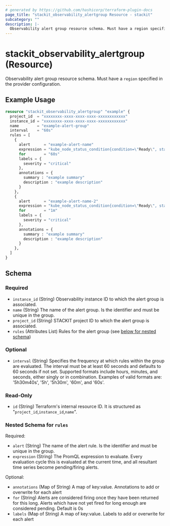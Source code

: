 ```yaml
---
# generated by https://github.com/hashicorp/terraform-plugin-docs
page_title: "stackit_observability_alertgroup Resource - stackit"
subcategory: ""
description: |-
  Observability alert group resource schema. Must have a region specified in the provider configuration.
---
```


# stackit_observability_alertgroup (Resource)

Observability alert group resource schema. Must have a `region` specified in the provider configuration.

## Example Usage

```terraform
resource "stackit_observability_alertgroup" "example" {
  project_id  = "xxxxxxxx-xxxx-xxxx-xxxx-xxxxxxxxxxxx"
  instance_id = "xxxxxxxx-xxxx-xxxx-xxxx-xxxxxxxxxxxx"
  name        = "example-alert-group"
  interval    = "60s"
  rules = [
    {
      alert      = "example-alert-name"
      expression = "kube_node_status_condition{condition=\"Ready\", status=\"false\"} > 0"
      for        = "60s"
      labels = {
        severity = "critical"
      },
      annotations = {
        summary : "example summary"
        description : "example description"
      }
    },
    {
      alert      = "example-alert-name-2"
      expression = "kube_node_status_condition{condition=\"Ready\", status=\"false\"} > 0"
      for        = "1m"
      labels = {
        severity = "critical"
      },
      annotations = {
        summary : "example summary"
        description : "example description"
      }
    },
  ]
}
```

<!-- schema generated by tfplugindocs -->
## Schema

### Required

- `instance_id` (String) Observability instance ID to which the alert group is associated.
- `name` (String) The name of the alert group. Is the identifier and must be unique in the group.
- `project_id` (String) STACKIT project ID to which the alert group is associated.
- `rules` (Attributes List) Rules for the alert group (see [below for nested schema](#nestedatt--rules))

### Optional

- `interval` (String) Specifies the frequency at which rules within the group are evaluated. The interval must be at least 60 seconds and defaults to 60 seconds if not set. Supported formats include hours, minutes, and seconds, either singly or in combination. Examples of valid formats are: '5h30m40s', '5h', '5h30m', '60m', and '60s'.

### Read-Only

- `id` (String) Terraform's internal resource ID. It is structured as "`project_id`,`instance_id`,`name`".

<a id="nestedatt--rules"></a>
### Nested Schema for `rules`

Required:

- `alert` (String) The name of the alert rule. Is the identifier and must be unique in the group.
- `expression` (String) The PromQL expression to evaluate. Every evaluation cycle this is evaluated at the current time, and all resultant time series become pending/firing alerts.

Optional:

- `annotations` (Map of String) A map of key:value. Annotations to add or overwrite for each alert
- `for` (String) Alerts are considered firing once they have been returned for this long. Alerts which have not yet fired for long enough are considered pending. Default is 0s
- `labels` (Map of String) A map of key:value. Labels to add or overwrite for each alert
